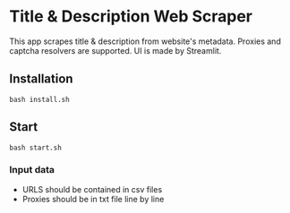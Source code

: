 # Title & Description Web Scraper

This app scrapes title & description from website's metadata. Proxies and captcha resolvers are supported. UI is made by Streamlit.

## Installation

```bash install.sh```

## Start

```bash start.sh```

### Input data
 - URLS should be contained in csv files
 - Proxies should be in txt file line by line